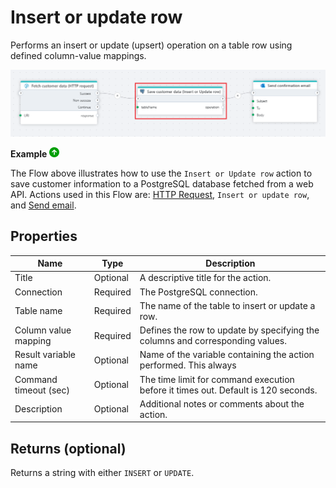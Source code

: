 # Insert or update row

Performs an insert or update (upsert) operation on a table row using defined column-value mappings.

![img](../../../../images/flow/postgresql-upsert.png)

**Example** ![img](../../../../images/strz.jpg)

The Flow above illustrates how to use the `Insert or Update row` action to save customer information to a PostgreSQL database fetched from a web API. Actions used in this Flow are: [HTTP Request](../http/http-request.md), `Insert or update row`, and [Send email](../microsoft-365-outlook/send-email.md).

## Properties

| Name                  | Type     | Description                                                                       |
| --------------------- | -------- | --------------------------------------------------------------------------------- |
| Title                 | Optional | A descriptive title for the action.                                               |
| Connection            | Required | The PostgreSQL connection.                                                        |
| Table name            | Required | The name of the table to insert or update a row.                                  |
| Column value mapping  | Required | Defines the row to update by specifying the columns and corresponding values.     |
| Result variable name  | Optional | Name of the variable containing the action performed. This always                 |
| Command timeout (sec) | Optional | The time limit for command execution before it times out. Default is 120 seconds. |
| Description           | Optional | Additional notes or comments about the action.                                    |

## Returns (optional)

Returns a string with either `INSERT` or `UPDATE`.
